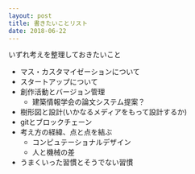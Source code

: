 ```yaml
---
layout: post
title: 書きたいことリスト
date: 2018-06-22
---
```


いずれ考えを整理しておきたいこと

- マス・カスタマイゼーションについて
- スタートアップについて
- 創作活動とバージョン管理
  - 建築情報学会の論文システム提案？
- 樹形図と設計(いかなるメディアをもって設計するか)
- gitとブロックチェーン
- 考え方の経緯、点と点を結ぶ
  - コンピュテーショナルデザイン
  - 人と機械の差
- うまくいった習慣とそうでない習慣



